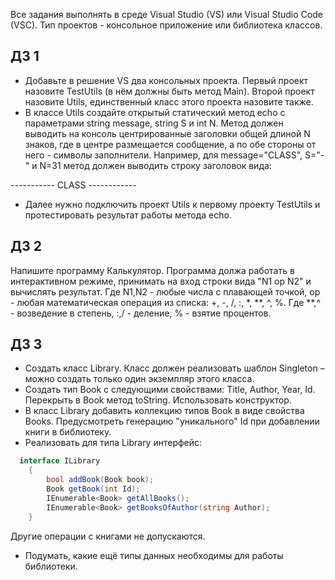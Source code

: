 Все задания выполнять в среде Visual Studio (VS) или Visual Studio Code (VSC).
Тип проектов - консольное приложение или библиотека классов.

## ДЗ 1

- Добавьте в решение VS два консольных проекта.
Первый проект назовите TestUtils (в нём должны быть метод Main). Второй проект назовите Utils, единственный класс
этого проекта назовите также.
- В классе Utils создайте открытый статический метод 
echo с параметрами string message, string S и int N.
Метод должен выводить на консоль центрированные заголовки общей длиной N знаков,
где в центре размещается сообщение, а по обе стороны от него - символы заполнители.
Например, для message="CLASS", S="-" и N=31 
метод должен выводить строку заголовок вида:

 ----------- CLASS ------------
- Далее нужно подключить проект Utils к первому проекту TestUtils и протестировать
результат работы метода echo.

## ДЗ 2

Напишите программу Калькулятор. Программа должа работать в интерактивном режиме, принимать на вход строки вида
"N1 op N2" и вычислять результат. Где N1,N2 - любые числа с плавающей точкой, op - любая математическая операция из списка:
+, -, /, :, *, **, ^, %. Где **,^ - возведение в степень, :,/ - деление, % - взятие процентов.


## ДЗ 3
- Создать класс Library. Класс должен реализовать шаблон Singleton – можно создать только один экземпляр этого класса.
- Создать тип Book c следующими свойствами:  Title, Author, Year, Id. Перекрыть в Book метод toString. Использовать конструктор.
- В класс Library добавить коллекцию типов Book в виде свойства Books. Предусмотреть генерацию "уникального" Id при добавлении книги в библиотеку.
- Реализовать для типа Library интерфейс:

```cs
  interface ILibrary
    {
        bool addBook(Book book);
        Book getBook(int Id);
        IEnumerable<Book> getAllBooks();
        IEnumerable<Book> getBooksOfAuthor(string Author);
    }
```
Другие операции с книгами не допускаются.
- Подумать, какие ещё типы данных необходимы для работы библиотеки.
